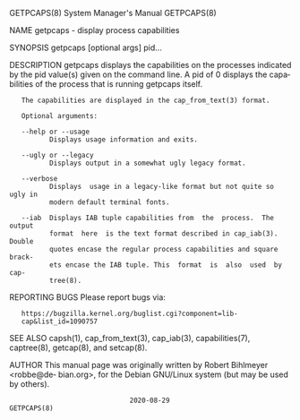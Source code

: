 GETPCAPS(8)                 System Manager's Manual                GETPCAPS(8)

NAME
       getpcaps - display process capabilities

SYNOPSIS
       getpcaps [optional args] pid...

DESCRIPTION
       getpcaps  displays  the  capabilities on the processes indicated by the
       pid value(s) given on the command line.  A pid of 0 displays the  capa‐
       bilities of the process that is running getpcaps itself.

       The capabilities are displayed in the cap_from_text(3) format.

       Optional arguments:

       --help or --usage
              Displays usage information and exits.

       --ugly or --legacy
              Displays output in a somewhat ugly legacy format.

       --verbose
              Displays  usage in a legacy-like format but not quite so ugly in
              modern default terminal fonts.

       --iab  Displays IAB tuple capabilities from  the  process.  The  output
              format  here  is the text format described in cap_iab(3). Double
              quotes encase the regular process capabilities and square brack‐
              ets encase the IAB tuple. This  format  is  also  used  by  cap‐
              tree(8).

REPORTING BUGS
       Please report bugs via:

       https://bugzilla.kernel.org/buglist.cgi?component=lib‐
       cap&list_id=1090757

SEE ALSO
       capsh(1),  cap_from_text(3),  cap_iab(3),  capabilities(7), captree(8),
       getcap(8), and setcap(8).

AUTHOR
       This manual page was originally written by Robert Bihlmeyer  <robbe@de‐
       bian.org>, for the Debian GNU/Linux system (but may be used by others).

                                  2020-08-29                       GETPCAPS(8)
